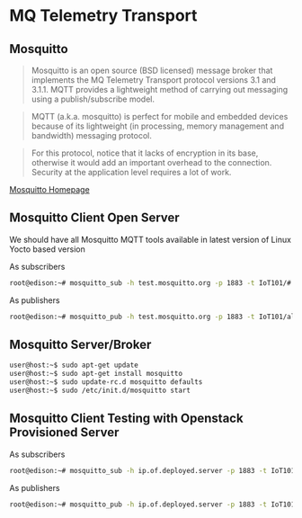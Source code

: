 # MQ Telemetry Transport

## Mosquitto

> Mosquitto is an open source (BSD licensed) message broker that implements the MQ Telemetry Transport protocol versions 3.1 and 3.1.1. MQTT provides a lightweight method of carrying out messaging using a publish/subscribe model.

>MQTT (a.k.a. mosquitto) is perfect for mobile and embedded devices because of its lightweight (in processing, memory management and bandwidth) messaging protocol. 

> For this protocol, notice that it lacks of encryption in its base, otherwise it would add an important overhead to the connection. Security at the application level requires a lot of work.

[Mosquitto Homepage](http://mosquitto.org/)

## Mosquitto Client Open Server

We should have all Mosquitto MQTT tools available in latest version of Linux Yocto based version

As subscribers

```sh
root@edison:~# mosquitto_sub -h test.mosquitto.org -p 1883 -t IoT101/#
```

As publishers

```sh
root@edison:~# mosquitto_pub -h test.mosquitto.org -p 1883 -t IoT101/all -m "Hello All!"
```

## Mosquitto Server/Broker

```sh
user@host:~$ sudo apt-get update
user@host:~$ sudo apt-get install mosquitto
user@host:~$ sudo update-rc.d mosquitto defaults
user@host:~$ sudo /etc/init.d/mosquitto start
```

## Mosquitto Client Testing with Openstack Provisioned Server

As subscribers

```sh
root@edison:~# mosquitto_sub -h ip.of.deployed.server -p 1883 -t IoT101/#
```

As publishers

```sh
root@edison:~# mosquitto_pub -h ip.of.deployed.server -p 1883 -t IoT101/all -m "Hello All!"
```
